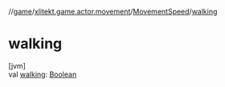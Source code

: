 //[game](../../../index.md)/[xlitekt.game.actor.movement](../index.md)/[MovementSpeed](index.md)/[walking](walking.md)

# walking

[jvm]\
val [walking](walking.md): [Boolean](https://kotlinlang.org/api/latest/jvm/stdlib/kotlin/-boolean/index.html)
